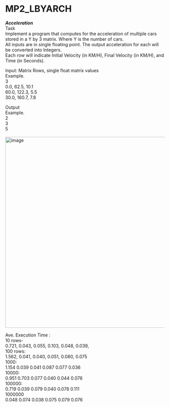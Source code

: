 # MP2_LBYARCH

***Acceleration***<br>
Task<br>
Implement a program that computes for the acceleration of multiple cars stored in a Y by 3 matrix. Where Y is the number of cars. <br>
All inputs are in single floating point. The output acceleration for each will be converted into Integers. <br>
Each row will indicate Initial Velocity (in KM/H), Final Velocity (in KM/H), and Time (in Seconds).<br>

Input: Matrix Rows, single float matrix values<br>
Example.<br>
3<br>
0.0, 62.5, 10.1<br>
60.0, 122.3, 5.5<br>
30.0, 160.7, 7.8<br>

Output<br>
Example.<br>
2<br>
3<br>
5
<br><br>
<img width="997" height="602" alt="image" src="https://github.com/user-attachments/assets/663fce9a-a877-4844-b1a2-c77d7d4a1a2e" />

Ave. Execution Time : <br>
10 rows-              <br>
0.721, 0.043, 0.055, 0.103, 0.048, 0.039,<br>
100 rows:             <br>
1.562, 0.041, 0.040, 0.051, 0.080, 0.075 <br>
1000:<br>
1.154 0.039 0.041 0.087 0.077 0.036<br>
10000:<br>
0.951 0.703 0.077 0.040 0.044 0.076<br>
100000:<br>
0.719 0.039 0.079 0.040 0.078 0.111<br>
1000000<br>
0.048 0.074 0.038 0.075 0.079 0.076<br>


